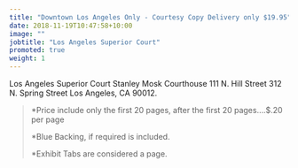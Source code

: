 ```yaml
---
title: "Downtown Los Angeles Only - Courtesy Copy Delivery only $19.95"
date: 2018-11-19T10:47:58+10:00
image: ""
jobtitle: "Los Angeles Superior Court"
promoted: true
weight: 1
---
```


Los Angeles Superior Court Stanley Mosk Courthouse
111 N. Hill Street 312 N. Spring Street Los Angeles, CA 90012.

> *Price include only the first 20 pages, after the first 20 pages….$.20 per page
> 
> *Blue Backing, if required is included.
>
> *Exhibit Tabs are considered a page. 


